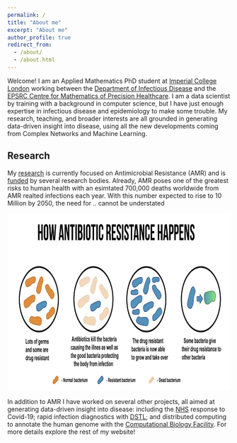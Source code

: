 ```yaml
---
permalink: /
title: "About me"
excerpt: "About me"
author_profile: true
redirect_from: 
  - /about/
  - /about.html
---
```


Welcome! I am an Applied Mathematics PhD student at [Imperial College London](https://www.imperial.ac.uk/) working between the [Department of Infectious Disease](https://www.imperial.ac.uk/infectious-disease) and the [EPSRC Centre for Mathematics of Precision Healthcare](https://www.imperial.ac.uk/mathematics-precision-healthcare). I am a data scientist by training with a background in computer science, but I have just enough expertise in infectious disease and epidemiology to make some trouble. My research, teaching, and broader interests are all grounded in generating data-driven insight into disease, using all the new developments coming from Complex Networks and Machine Learning. 

## Research

My [research](research) is currently focused on Antimicrobial Resistance (AMR) and is [funded](funding) by several research bodies. Already, AMR poses one of the greatest risks to human health with an esimtated 700,000 deaths worldwide from AMR realted infections each year. With this number expected to rise to 10 Million by 2050, the need for .. cannot be understated

<p align="center">
  <img src="/images/amr_explained.jpg" height="400px" width="600px" />
</p>

In addition to AMR I have worked on several other projects, all aimed at generating data-driven insight into disease: including the [NHS](https://www.nhs.uk/) response to Covid-19; rapid infection diagnostics with [DSTL](https://www.gov.uk/government/organisations/defence-science-and-technology-laboratory); and distributed computing to annotate the human genome with the [Computational Biology Facility](https://www.liverpool.ac.uk/computational-biology-facility/). For more details explore the rest of my website!

